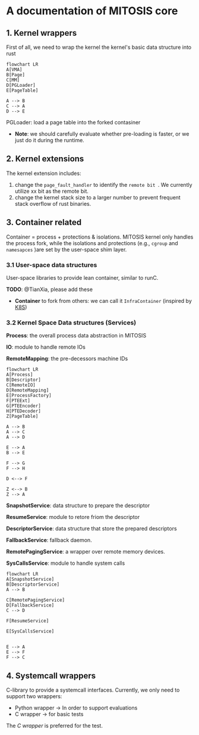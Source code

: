 # A documentation of MITOSIS core 



## 1. Kernel wrappers 

First of all, we need to wrap the kernel the kernel's basic data structure into rust 

```mermaid
flowchart LR 
A[VMA] 
B[Page]
C[MM]
D[PGLoader] 
E[PageTable]

A --> B
C --> A
D --> E
```

PGLoader: load a page table into the forked contasiner 
- **Note**: we should carefully evaluate whether pre-loading is faster, or we just do it during the runtime. 

## 2. Kernel extensions 

The kernel extension includes:

1. change the `page_fault_handler` to  identify the `remote bit `. We currently utilize xx bit as the remote bit. 
2. change the kernel stack size to a larger number to prevent frequent stack overflow of rust binaries. 



## 3. Container related 

Container = process + protections & isolations. MITOSIS kernel only handles the process fork, while the isolations and protections (e.g., `cgroup` and `namesapces` )are set by the user-space shim layer. 

### 3.1 User-space data structures

User-space libraries to provide lean container, similar to runC. 

**TODO**: @TianXia, please add these

- **Container** to fork from others: we can call it `InfraContainer` (inspired by [K8S](https://jimmysong.io/kubernetes-handbook/concepts/pause-container.html))

  



### 3.2 Kernel Space Data structures (Services)

**Process**: the overall process data abstraction in MITOSIS

**IO**: module to handle remote IOs 

**RemoteMapping**: the pre-decessors machine IDs 

```mermaid
flowchart LR 
A[Process]
B[Descriptor]
C[RemoteIO]
D[RemoteMapping]
E[ProcessFactory]
F[PTEExt]
G[PTEEncoder]
H[PTEDecoder]
Z[PageTable]

A --> B
A --> C
A --> D

E --> A
B --> E

F --> G
F --> H

D <--> F

Z <--> B
Z --> A
```



**SnapshotService**: data structure to prepare the descriptor 

**ResumeService**: module to retore friom the descriptor

**DescriptorService**: data structure that store the prepared descriptors 

**FallbackService**: fallback daemon. 

**RemotePagingService**: a wrapper over remote memory devices.

**SysCallsService**: module to handle system calls 



```mermaid
flowchart LR
A[SnapshotService]
B[DescriptorService]
A --> B 

C[RemotePagingService]
D[FallbackService] 
C --> D

F[ResumeService]

E[SysCallsService]


E --> A
E --> F
F --> C
```





## 4. Systemcall wrappers

C-library to provide a systemcall interfaces. Currently, we only need to support two wrappers:

- Python wrapper -> In order to support evaluations 
- C wrapper -> for basic tests 

The *C wrapper* is preferred for the test. 

